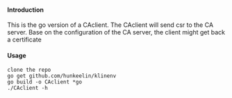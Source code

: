 #### Introduction ####
This is the go version of a CAclient. The CAclient will send csr to the CA server. Base on the configuration of the CA server, the client might get back a certificate


#### Usage ####
```
clone the repo 
go get github.com/hunkeelin/klinenv
go build -o CAclient *go
./CAclient -h 
```

